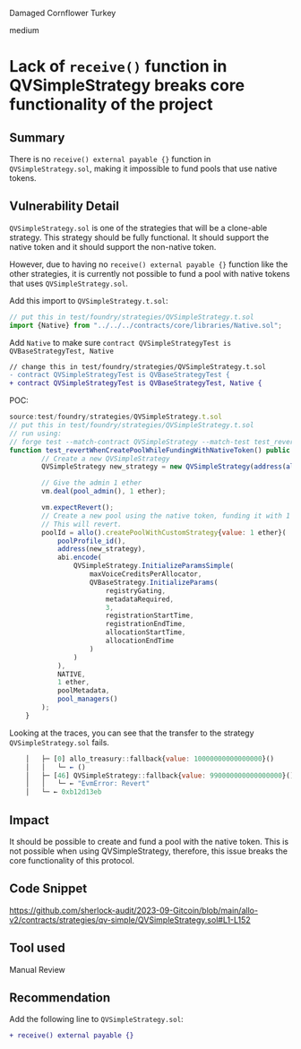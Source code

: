 Damaged Cornflower Turkey

medium

# Lack of `receive()` function in QVSimpleStrategy breaks core functionality of the project
## Summary
There is no `receive() external payable {}` function in `QVSimpleStrategy.sol`, making it impossible to fund pools that use native tokens.

## Vulnerability Detail
`QVSimpleStrategy.sol` is one of the strategies that will be a clone-able strategy. This strategy should be fully functional. It should support the native token and it should support the non-native token.

However, due to having no `receive() external payable {}` function like the other strategies, it is currently not possible to fund a pool with native tokens that uses `QVSimpleStrategy.sol`.

Add this import to `QVSimpleStrategy.t.sol`:
```javascript
// put this in test/foundry/strategies/QVSimpleStrategy.t.sol
import {Native} from "../../../contracts/core/libraries/Native.sol";
```

Add `Native` to make sure `contract QVSimpleStrategyTest is QVBaseStrategyTest, Native`
```diff
// change this in test/foundry/strategies/QVSimpleStrategy.t.sol
- contract QVSimpleStrategyTest is QVBaseStrategyTest {
+ contract QVSimpleStrategyTest is QVBaseStrategyTest, Native {
```

POC:
```javascript
source:test/foundry/strategies/QVSimpleStrategy.t.sol
// put this in test/foundry/strategies/QVSimpleStrategy.t.sol
// run using:
// forge test --match-contract QVSimpleStrategy --match-test test_revertWhenCreatePoolWhileFundingWithNativeToken -vvvv
function test_revertWhenCreatePoolWhileFundingWithNativeToken() public {
        // Create a new QVSimpleStrategy
        QVSimpleStrategy new_strategy = new QVSimpleStrategy(address(allo()), "MockStrategy");

        // Give the admin 1 ether
        vm.deal(pool_admin(), 1 ether);

        vm.expectRevert();
        // Create a new pool using the native token, funding it with 1 ether.
        // This will revert.
        poolId = allo().createPoolWithCustomStrategy{value: 1 ether}(
            poolProfile_id(),
            address(new_strategy),
            abi.encode(
                QVSimpleStrategy.InitializeParamsSimple(
                    maxVoiceCreditsPerAllocator,
                    QVBaseStrategy.InitializeParams(
                        registryGating,
                        metadataRequired,
                        3,
                        registrationStartTime,
                        registrationEndTime,
                        allocationStartTime,
                        allocationEndTime
                    )
                )
            ),
            NATIVE,
            1 ether, 
            poolMetadata,
            pool_managers()
        );
    }
```

Looking at the traces, you can see that the transfer to the strategy `QVSimpleStrategy.sol` fails.
```javascript
    │   ├─ [0] allo_treasury::fallback{value: 10000000000000000}()
    │   │   └─ ← ()
    │   ├─ [46] QVSimpleStrategy::fallback{value: 990000000000000000}()
    │   │   └─ ← "EvmError: Revert"
    │   └─ ← 0xb12d13eb
```
## Impact
It should be possible to create and fund a pool with the native token. This is not possible when using QVSimpleStrategy, therefore, this issue breaks the core functionality of this protocol.

## Code Snippet
https://github.com/sherlock-audit/2023-09-Gitcoin/blob/main/allo-v2/contracts/strategies/qv-simple/QVSimpleStrategy.sol#L1-L152
## Tool used
Manual Review
## Recommendation
Add the following line to `QVSimpleStrategy.sol`:
```diff
+ receive() external payable {}
```